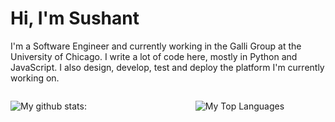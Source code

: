# Hi, I'm Sushant

I'm a Software Engineer and currently working in the Galli Group at the University of Chicago. I write a lot of code here, mostly in Python and JavaScript. I also design, develop, test and deploy the platform I'm currently working on.

<div style="display:grid;grid-template-columns: 1.35fr 0.95fr">
<div>

![My github stats:](https://github-readme-stats.vercel.app/api?username=anti-mony&count_private=true&show_icons=true&theme=tokyonight&hide=stars)

</div>
<div>

![My Top Languages](https://github-readme-stats.vercel.app/api/top-langs/?username=anti-mony&layout=compact&theme=tokyonight)


</div>
</div>
